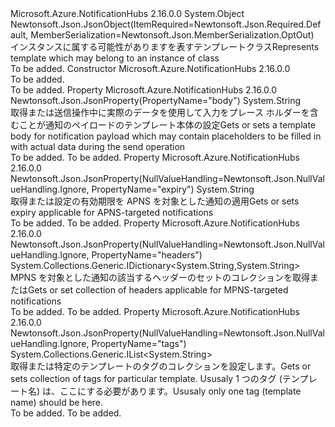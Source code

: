 <Type Name="InstallationTemplate" FullName="Microsoft.Azure.NotificationHubs.InstallationTemplate">
  <TypeSignature Language="C#" Value="public class InstallationTemplate" />
  <TypeSignature Language="ILAsm" Value=".class public auto ansi beforefieldinit InstallationTemplate extends System.Object" />
  <TypeSignature Language="DocId" Value="T:Microsoft.Azure.NotificationHubs.InstallationTemplate" />
  <TypeSignature Language="VB.NET" Value="Public Class InstallationTemplate" />
  <TypeSignature Language="F#" Value="type InstallationTemplate = class" />
  <AssemblyInfo>
    <AssemblyName>Microsoft.Azure.NotificationHubs</AssemblyName>
    <AssemblyVersion>2.16.0.0</AssemblyVersion>
  </AssemblyInfo>
  <Base>
    <BaseTypeName>System.Object</BaseTypeName>
  </Base>
  <Interfaces />
  <Attributes>
    <Attribute>
      <AttributeName>Newtonsoft.Json.JsonObject(ItemRequired=Newtonsoft.Json.Required.Default, MemberSerialization=Newtonsoft.Json.MemberSerialization.OptOut)</AttributeName>
    </Attribute>
  </Attributes>
  <Docs>
    <summary>
            <span data-ttu-id="81139-101">インスタンスに属する可能性がありますを表すテンプレート<see cref="T:Microsoft.Azure.NotificationHubs.Installation" />クラス</span><span class="sxs-lookup"><span data-stu-id="81139-101">Represents template which may belong to an instance of <see cref="T:Microsoft.Azure.NotificationHubs.Installation" /> class</span></span>
            </summary>
    <remarks>To be added.</remarks>
  </Docs>
  <Members>
    <Member MemberName=".ctor">
      <MemberSignature Language="C#" Value="public InstallationTemplate ();" />
      <MemberSignature Language="ILAsm" Value=".method public hidebysig specialname rtspecialname instance void .ctor() cil managed" />
      <MemberSignature Language="DocId" Value="M:Microsoft.Azure.NotificationHubs.InstallationTemplate.#ctor" />
      <MemberSignature Language="VB.NET" Value="Public Sub New ()" />
      <MemberType>Constructor</MemberType>
      <AssemblyInfo>
        <AssemblyName>Microsoft.Azure.NotificationHubs</AssemblyName>
        <AssemblyVersion>2.16.0.0</AssemblyVersion>
      </AssemblyInfo>
      <Parameters />
      <Docs>
        <summary>To be added.</summary>
        <remarks>To be added.</remarks>
      </Docs>
    </Member>
    <Member MemberName="Body">
      <MemberSignature Language="C#" Value="public string Body { get; set; }" />
      <MemberSignature Language="ILAsm" Value=".property instance string Body" />
      <MemberSignature Language="DocId" Value="P:Microsoft.Azure.NotificationHubs.InstallationTemplate.Body" />
      <MemberSignature Language="VB.NET" Value="Public Property Body As String" />
      <MemberSignature Language="F#" Value="member this.Body : string with get, set" Usage="Microsoft.Azure.NotificationHubs.InstallationTemplate.Body" />
      <MemberType>Property</MemberType>
      <AssemblyInfo>
        <AssemblyName>Microsoft.Azure.NotificationHubs</AssemblyName>
        <AssemblyVersion>2.16.0.0</AssemblyVersion>
      </AssemblyInfo>
      <Attributes>
        <Attribute>
          <AttributeName>Newtonsoft.Json.JsonProperty(PropertyName="body")</AttributeName>
        </Attribute>
      </Attributes>
      <ReturnValue>
        <ReturnType>System.String</ReturnType>
      </ReturnValue>
      <Docs>
        <summary>
            <span data-ttu-id="81139-102">取得または送信操作中に実際のデータを使用して入力をプレース ホルダーを含むことが通知のペイロードのテンプレート本体の設定</span><span class="sxs-lookup"><span data-stu-id="81139-102">Gets or sets a template body for notification payload which may contain placeholders to be filled in with actual data during the send operation</span></span>
            </summary>
        <value>To be added.</value>
        <remarks>To be added.</remarks>
      </Docs>
    </Member>
    <Member MemberName="Expiry">
      <MemberSignature Language="C#" Value="public string Expiry { get; set; }" />
      <MemberSignature Language="ILAsm" Value=".property instance string Expiry" />
      <MemberSignature Language="DocId" Value="P:Microsoft.Azure.NotificationHubs.InstallationTemplate.Expiry" />
      <MemberSignature Language="VB.NET" Value="Public Property Expiry As String" />
      <MemberSignature Language="F#" Value="member this.Expiry : string with get, set" Usage="Microsoft.Azure.NotificationHubs.InstallationTemplate.Expiry" />
      <MemberType>Property</MemberType>
      <AssemblyInfo>
        <AssemblyName>Microsoft.Azure.NotificationHubs</AssemblyName>
        <AssemblyVersion>2.16.0.0</AssemblyVersion>
      </AssemblyInfo>
      <Attributes>
        <Attribute>
          <AttributeName>Newtonsoft.Json.JsonProperty(NullValueHandling=Newtonsoft.Json.NullValueHandling.Ignore, PropertyName="expiry")</AttributeName>
        </Attribute>
      </Attributes>
      <ReturnValue>
        <ReturnType>System.String</ReturnType>
      </ReturnValue>
      <Docs>
        <summary>
            <span data-ttu-id="81139-103">取得または設定の有効期限を APNS を対象とした通知の適用</span><span class="sxs-lookup"><span data-stu-id="81139-103">Gets or sets expiry applicable for APNS-targeted notifications</span></span>
            </summary>
        <value>To be added.</value>
        <remarks>To be added.</remarks>
      </Docs>
    </Member>
    <Member MemberName="Headers">
      <MemberSignature Language="C#" Value="public System.Collections.Generic.IDictionary&lt;string,string&gt; Headers { get; set; }" />
      <MemberSignature Language="ILAsm" Value=".property instance class System.Collections.Generic.IDictionary`2&lt;string, string&gt; Headers" />
      <MemberSignature Language="DocId" Value="P:Microsoft.Azure.NotificationHubs.InstallationTemplate.Headers" />
      <MemberSignature Language="VB.NET" Value="Public Property Headers As IDictionary(Of String, String)" />
      <MemberSignature Language="F#" Value="member this.Headers : System.Collections.Generic.IDictionary&lt;string, string&gt; with get, set" Usage="Microsoft.Azure.NotificationHubs.InstallationTemplate.Headers" />
      <MemberType>Property</MemberType>
      <AssemblyInfo>
        <AssemblyName>Microsoft.Azure.NotificationHubs</AssemblyName>
        <AssemblyVersion>2.16.0.0</AssemblyVersion>
      </AssemblyInfo>
      <Attributes>
        <Attribute>
          <AttributeName>Newtonsoft.Json.JsonProperty(NullValueHandling=Newtonsoft.Json.NullValueHandling.Ignore, PropertyName="headers")</AttributeName>
        </Attribute>
      </Attributes>
      <ReturnValue>
        <ReturnType>System.Collections.Generic.IDictionary&lt;System.String,System.String&gt;</ReturnType>
      </ReturnValue>
      <Docs>
        <summary>
            <span data-ttu-id="81139-104">MPNS を対象とした通知の該当するヘッダーのセットのコレクションを取得または</span><span class="sxs-lookup"><span data-stu-id="81139-104">Gets or set collection of headers applicable for MPNS-targeted notifications</span></span>
            </summary>
        <value>To be added.</value>
        <remarks>To be added.</remarks>
      </Docs>
    </Member>
    <Member MemberName="Tags">
      <MemberSignature Language="C#" Value="public System.Collections.Generic.IList&lt;string&gt; Tags { get; set; }" />
      <MemberSignature Language="ILAsm" Value=".property instance class System.Collections.Generic.IList`1&lt;string&gt; Tags" />
      <MemberSignature Language="DocId" Value="P:Microsoft.Azure.NotificationHubs.InstallationTemplate.Tags" />
      <MemberSignature Language="VB.NET" Value="Public Property Tags As IList(Of String)" />
      <MemberSignature Language="F#" Value="member this.Tags : System.Collections.Generic.IList&lt;string&gt; with get, set" Usage="Microsoft.Azure.NotificationHubs.InstallationTemplate.Tags" />
      <MemberType>Property</MemberType>
      <AssemblyInfo>
        <AssemblyName>Microsoft.Azure.NotificationHubs</AssemblyName>
        <AssemblyVersion>2.16.0.0</AssemblyVersion>
      </AssemblyInfo>
      <Attributes>
        <Attribute>
          <AttributeName>Newtonsoft.Json.JsonProperty(NullValueHandling=Newtonsoft.Json.NullValueHandling.Ignore, PropertyName="tags")</AttributeName>
        </Attribute>
      </Attributes>
      <ReturnValue>
        <ReturnType>System.Collections.Generic.IList&lt;System.String&gt;</ReturnType>
      </ReturnValue>
      <Docs>
        <summary>
            <span data-ttu-id="81139-105">取得または特定のテンプレートのタグのコレクションを設定します。</span><span class="sxs-lookup"><span data-stu-id="81139-105">Gets or sets collection of tags for particular template.</span></span> <span data-ttu-id="81139-106">Ususaly 1 つのタグ (テンプレート名) は、ここにする必要があります。</span><span class="sxs-lookup"><span data-stu-id="81139-106">Ususaly only one tag (template name) should be here.</span></span>
            </summary>
        <value>To be added.</value>
        <remarks>To be added.</remarks>
      </Docs>
    </Member>
  </Members>
</Type>